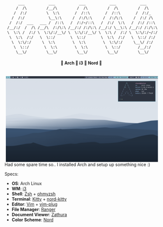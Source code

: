 <div align="center">

```
      ___           ___           ___           ___           ___     
     /  /\         /__/\         /  /\         /  /\         /  /\    
    /  /:/         \  \:\       /  /::\       /  /::\       /  /:/_   
   /  /:/           \__\:\     /  /:/\:\     /  /:/\:\     /  /:/ /\  
  /  /:/  ___   ___ /  /::\   /  /:/~/::\   /  /:/  \:\   /  /:/ /::\ 
 /__/:/  /  /\ /__/\  /:/\:\ /__/:/ /:/\:\ /__/:/ \__\:\ /__/:/ /:/\:\
 \  \:\ /  /:/ \  \:\/:/__\/ \  \:\/:/__\/ \  \:\ /  /:/ \  \:\/:/~/:/
  \  \:\  /:/   \  \::/       \  \::/       \  \:\  /:/   \  \::/ /:/ 
   \  \:\/:/     \  \:\        \  \:\        \  \:\/:/     \__\/ /:/  
    \  \::/       \  \:\        \  \:\        \  \::/        /__/:/   
     \__\/         \__\/         \__\/         \__\/         \__\/    
```

#### :diamond_shape_with_a_dot_inside: Arch :diamond_shape_with_a_dot_inside: i3 :diamond_shape_with_a_dot_inside: Nord    :diamond_shape_with_a_dot_inside:
</div>

<br>

<img src="https://raw.githubusercontent.com/chebro/dotfiles/master/Misc/screenshots/1.png" alt="img" align="right" width="500px">

Had some spare time so.. I installed Arch and setup up something nice :)

Specs:
+ **OS**: Arch Linux
+ **WM**: [i3](https://github.com/Airblader/i3)
+ **Shell**: [Zsh](https://wiki.archlinux.org/index.php/Zsh) + [ohmyzsh](https://github.com/ohmyzsh/ohmyzsh)
+ **Terminal**: [Kitty](https://github.com/kovidgoyal/kitty/) + [nord-kitty](https://github.com/connorholyday/nord-kitty)
+ **Editor**: [Vim](https://github.com/vim/vim) + [vim-plug](https://github.com/junegunn/vim-plug)
+ **File Manager**: [Ranger](https://github.com/ranger/ranger)
+ **Document Viewer**: [Zathura](https://pwmt.org/projects/zathura/)
+ **Color Scheme**: [Nord](https://www.nordtheme.com/)
